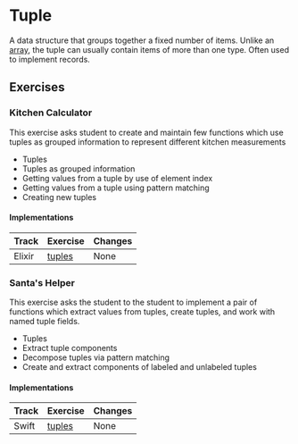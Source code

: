 # Tuple

A data structure that groups together a fixed number of items. Unlike an [array][type-array], the tuple can usually contain items of more than one type. Often used to implement records.

## Exercises

### Kitchen Calculator

This exercise asks student to create and maintain few functions which use tuples as grouped information to represent different kitchen measurements

- Tuples
- Tuples as grouped information
- Getting values from a tuple by use of element index
- Getting values from a tuple using pattern matching
- Creating new tuples

#### Implementations

| Track  | Exercise                        | Changes |
| ------ | ------------------------------- | ------- |
| Elixir | [tuples][implementation-elixir] | None    |

### Santa's Helper

This exercise asks the student to the student to implement a pair of functions which extract values from tuples, create tuples, and work with named tuple fields.

- Tuples
- Extract tuple components
- Decompose tuples via pattern matching
- Create and extract components of labeled and unlabeled tuples

#### Implementations

| Track | Exercise                       | Changes |
| ----- | ------------------------------ | ------- |
| Swift | [tuples][implementation-swift] | None    |

[type-array]: ./array.md
[implementation-elixir]: ../../languages/elixir/exercises/concept/tuples/.docs/introduction.md
[implementation-swift]: ../../languages/swift/exercises/concept/tuples/.docs/introduction.md
